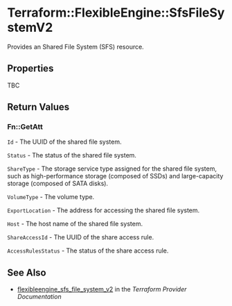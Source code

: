 # Terraform::FlexibleEngine::SfsFileSystemV2

Provides an Shared File System (SFS) resource.

## Properties

TBC

## Return Values

### Fn::GetAtt

`Id` - The UUID of the shared file system.

`Status` - The status of the shared file system.

`ShareType` - The storage service type assigned for the shared file system, such as high-performance storage (composed of SSDs) and large-capacity storage (composed of SATA disks).

`VolumeType` - The volume type.

`ExportLocation` - The address for accessing the shared file system.

`Host` - The host name of the shared file system.

`ShareAccessId` - The UUID of the share access rule.

`AccessRulesStatus` - The status of the share access rule.

## See Also

* [flexibleengine_sfs_file_system_v2](https://www.terraform.io/docs/providers/flexibleengine/r/sfs_file_system_v2.html) in the _Terraform Provider Documentation_